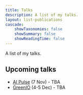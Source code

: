 ```yaml
---
title: Talks
description: A list of my talks.
layout: list-publications
cascade:
    showTaxonomies: false
    showSummary: false
    showReadingTime: false
---
```


A list of my talks.

## Upcoming talks

- [AI Pulse](https://www.ai-pulse.eu/) (7 Nov) - TBA
- [GreenIO](https://greenio.tech/) (4-5 Dec) - TBA
